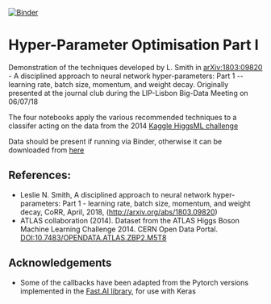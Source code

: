 [![Binder](https://mybinder.org/badge.svg)](https://mybinder.org/v2/gh/GilesStrong/Smith_HyperParams1_Demo/master)

# Hyper-Parameter Optimisation Part I
Demonstration of the techniques developed by L. Smith in [arXiv:1803:09820](https://arxiv.org/abs/1803.09820) - 
A disciplined approach to neural network hyper-parameters: Part 1 -- learning rate, batch size, momentum, and weight decay. 
Originally presented at the journal club during the LIP-Lisbon Big-Data Meeting on 06/07/18

The four notebooks apply the various recommended techniques to a classifer acting on the data from the 2014 [Kaggle HiggsML challenge](https://www.kaggle.com/c/higgs-boson)

Data should be present if running via Binder, otherwise it can be downloaded from [here](http://opendata.cern.ch/record/328)

## References:
- Leslie N. Smith, A disciplined approach to neural network hyper-parameters: Part 1 - learning rate, batch size, momentum, and weight decay, CoRR, April, 2018, (http://arxiv.org/abs/1803.09820)
- ATLAS collaboration (2014). Dataset from the ATLAS Higgs Boson Machine Learning Challenge 2014. CERN Open Data Portal. [DOI:10.7483/OPENDATA.ATLAS.ZBP2.M5T8](http://opendata.cern.ch/record/328)

## Acknowledgements
- Some of the callbacks have been adapted from the Pytorch versions implemented in the [Fast.AI library](https://github.com/fastai/fastai), for use with Keras
